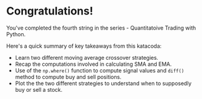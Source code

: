 # Congratulations!
You've completed the fourth string in the series - Quantitatoive Trading with Python.

Here's a quick summary of key takeaways from this katacoda:

* Learn two different moving average crossover strategies.
* Recap the computations involved in calculating SMA and EMA.
* Use of the `np.where()` function to compute signal values and `diff()` method to compute buy and sell positions.
* Plot the the two different strategies to understand when to supposedly buy or sell a stock.